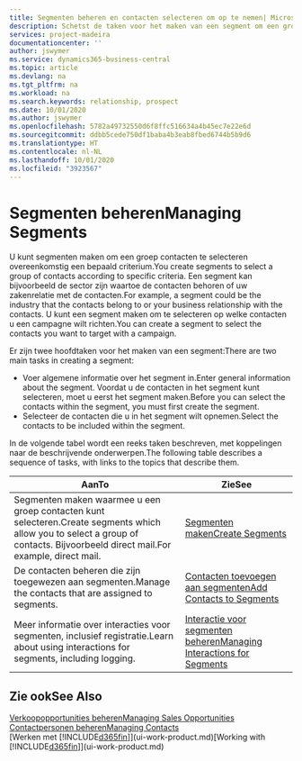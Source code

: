 ```yaml
---
title: Segmenten beheren en contacten selecteren om op te nemen| Microsoft Docs
description: Schetst de taken voor het maken van een segment om een groep contacten op basis van specifieke criteria te selecteren, bijvoorbeeld, contacten in een bepaalde branche waarop u zich wilt richten.
services: project-madeira
documentationcenter: ''
author: jswymer
ms.service: dynamics365-business-central
ms.topic: article
ms.devlang: na
ms.tgt_pltfrm: na
ms.workload: na
ms.search.keywords: relationship, prospect
ms.date: 10/01/2020
ms.author: jswymer
ms.openlocfilehash: 5782a49732550d6f8ffc516634a4b45ec7e22e6d
ms.sourcegitcommit: ddbb5cede750df1baba4b3eab8fbed6744b5b9d6
ms.translationtype: HT
ms.contentlocale: nl-NL
ms.lasthandoff: 10/01/2020
ms.locfileid: "3923567"
---
```

# <a name="managing-segments"></a><span data-ttu-id="67630-103">Segmenten beheren</span><span class="sxs-lookup"><span data-stu-id="67630-103">Managing Segments</span></span>
<span data-ttu-id="67630-104">U kunt segmenten maken om een groep contacten te selecteren overeenkomstig een bepaald criterium.</span><span class="sxs-lookup"><span data-stu-id="67630-104">You create segments to select a group of contacts according to specific criteria.</span></span> <span data-ttu-id="67630-105">Een segment kan bijvoorbeeld de sector zijn waartoe de contacten behoren of uw zakenrelatie met de contacten.</span><span class="sxs-lookup"><span data-stu-id="67630-105">For example, a segment could be the industry that the contacts belong to or your business relationship with the contacts.</span></span> <span data-ttu-id="67630-106">U kunt een segment maken om te selecteren op welke contacten u een campagne wilt richten.</span><span class="sxs-lookup"><span data-stu-id="67630-106">You can create a segment to select the contacts you want to target with a campaign.</span></span>

<span data-ttu-id="67630-107">Er zijn twee hoofdtaken voor het maken van een segment:</span><span class="sxs-lookup"><span data-stu-id="67630-107">There are two main tasks in creating a segment:</span></span>

* <span data-ttu-id="67630-108">Voer algemene informatie over het segment in.</span><span class="sxs-lookup"><span data-stu-id="67630-108">Enter general information about the segment.</span></span> <span data-ttu-id="67630-109">Voordat u de contacten in het segment kunt selecteren, moet u eerst het segment maken.</span><span class="sxs-lookup"><span data-stu-id="67630-109">Before you can select the contacts within the segment, you must first create the segment.</span></span>
* <span data-ttu-id="67630-110">Selecteer de contacten die u in het segment wilt opnemen.</span><span class="sxs-lookup"><span data-stu-id="67630-110">Select the contacts to be included within the segment.</span></span>

<span data-ttu-id="67630-111">In de volgende tabel wordt een reeks taken beschreven, met koppelingen naar de beschrijvende onderwerpen.</span><span class="sxs-lookup"><span data-stu-id="67630-111">The following table describes a sequence of tasks, with links to the topics that describe them.</span></span>

| <span data-ttu-id="67630-112">Aan</span><span class="sxs-lookup"><span data-stu-id="67630-112">To</span></span> | <span data-ttu-id="67630-113">Zie</span><span class="sxs-lookup"><span data-stu-id="67630-113">See</span></span> |
| --- | --- |
| <span data-ttu-id="67630-114">Segmenten maken waarmee u een groep contacten kunt selecteren.</span><span class="sxs-lookup"><span data-stu-id="67630-114">Create segments which allow you to select a group of contacts.</span></span> <span data-ttu-id="67630-115">Bijvoorbeeld direct mail.</span><span class="sxs-lookup"><span data-stu-id="67630-115">For example, direct mail.</span></span> |[<span data-ttu-id="67630-116">Segmenten maken</span><span class="sxs-lookup"><span data-stu-id="67630-116">Create Segments</span></span>](marketing-how-create-segment.md) |
| <span data-ttu-id="67630-117">De contacten beheren die zijn toegewezen aan segmenten.</span><span class="sxs-lookup"><span data-stu-id="67630-117">Manage the contacts that are assigned to segments.</span></span> |[<span data-ttu-id="67630-118">Contacten toevoegen aan segmenten</span><span class="sxs-lookup"><span data-stu-id="67630-118">Add Contacts to Segments</span></span>](marketing-add-contact-segment.md) |
| <span data-ttu-id="67630-119">Meer informatie over interacties voor segmenten, inclusief registratie.</span><span class="sxs-lookup"><span data-stu-id="67630-119">Learn about using interactions for segments, including logging.</span></span> |[<span data-ttu-id="67630-120">Interactie voor segmenten beheren</span><span class="sxs-lookup"><span data-stu-id="67630-120">Managing Interactions for Segments</span></span>](marketing-interaction-segments.md) |

## <a name="see-also"></a><span data-ttu-id="67630-121">Zie ook</span><span class="sxs-lookup"><span data-stu-id="67630-121">See Also</span></span>
[<span data-ttu-id="67630-122">Verkoopopportunities beheren</span><span class="sxs-lookup"><span data-stu-id="67630-122">Managing Sales Opportunities</span></span>](marketing-manage-sales-opportunities.md)  
[<span data-ttu-id="67630-123">Contactpersonen beheren</span><span class="sxs-lookup"><span data-stu-id="67630-123">Managing Contacts</span></span>](marketing-contacts.md)  
<span data-ttu-id="67630-124">[Werken met [!INCLUDE[d365fin](includes/d365fin_md.md)]](ui-work-product.md)</span><span class="sxs-lookup"><span data-stu-id="67630-124">[Working with [!INCLUDE[d365fin](includes/d365fin_md.md)]](ui-work-product.md)</span></span>
